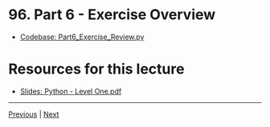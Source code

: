 # 96. Part 6 - Exercise Overview

-   [Codebase: Part6_Exercise_Review.py](../../codebase/python-django/Python_Level_One/Part6_Exercise_Review.py)

#  Resources for this lecture


-   [Slides: Python - Level One.pdf](https://python-ds.s3.us-west-1.amazonaws.com/Python-and-Django-Full-Stack-Web-Developer-Bootcamp/Resources/Python+-+Level+One.pdf)


---

[Previous](./95_Part-5-Tuples-Sets-and-Booleans.md) | [Next](./97_Part-6-Exercise-Solutions.md)